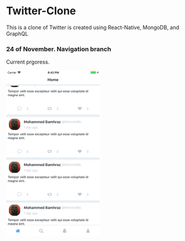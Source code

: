 # Twitter-Clone

This is a clone of Twitter is created using React-Native, MongoDB, and GraphQL

### 24 of November. Navigation branch
Current prgoress.

<img src='./mobile/assets/update_2.png' width="50%" height="50%">